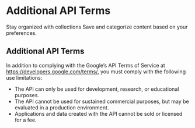  
#  Additional API Terms 
Stay organized with collections  Save and categorize content based on your preferences. 
## Additional API Terms
In addition to complying with the Google’s API Terms of Service at <https://developers.google.com/terms/>, you must comply with the following use limitations:
  * The API can only be used for development, research, or educational purposes.
  * The API cannot be used for sustained commercial purposes, but may be evaluated in a production environment.
  * Applications and data created with the API cannot be sold or licensed for a fee.


